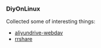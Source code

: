 ### DiyOnLinux
Collected some of interesting things:
- [aliyundrive-webdav](aliyundrive-webdav/README.md)
- [rrshare](rrshareweb/README.md)

